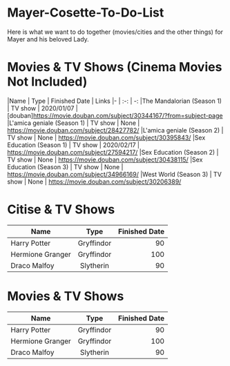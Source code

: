 # Mayer-Cosette-To-Do-List
Here is what we want to do together (movies/cities and the other things) for Mayer and his beloved Lady.

Movies & TV Shows (Cinema Movies Not Included)
=====
|Name | Type | Finished Date | Links
|- | :-: | -:
|The Mandalorian (Season 1) | TV show | 2020/01/07 | [douban]https://movie.douban.com/subject/30344167/?from=subject-page
|L'amica geniale (Season 1) | TV show | None | https://movie.douban.com/subject/28427782/
|L'amica geniale (Season 2) | TV show | None | https://movie.douban.com/subject/30395843/
|Sex Education (Season 1) | TV show | 2020/02/17 | https://movie.douban.com/subject/27594217/
|Sex Education (Season 2) | TV show | None | https://movie.douban.com/subject/30438115/
|Sex Education (Season 3) | TV show | None | https://movie.douban.com/subject/34966169/
|West World (Season 3) | TV show | None | https://movie.douban.com/subject/30206389/

Citise & TV Shows
=====
|Name | Type | Finished Date
|- | :-: | -:
|Harry Potter | Gryffindor| 90
|Hermione Granger | Gryffindor | 100
|Draco Malfoy | Slytherin | 90

Movies & TV Shows
=====
|Name | Type | Finished Date
|- | :-: | -:
|Harry Potter | Gryffindor| 90
|Hermione Granger | Gryffindor | 100
|Draco Malfoy | Slytherin | 90
